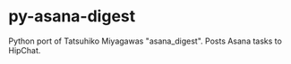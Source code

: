 py-asana-digest
===============

Python port of Tatsuhiko Miyagawas "asana_digest". Posts Asana tasks to HipChat.